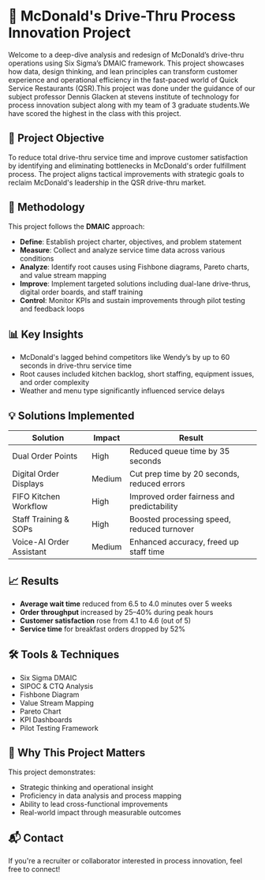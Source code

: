 # 🍔 McDonald's Drive-Thru Process Innovation Project

Welcome to a deep-dive analysis and redesign of McDonald’s drive-thru operations using Six Sigma’s DMAIC framework. This project showcases how data, design thinking, and lean principles can transform customer experience and operational efficiency in the fast-paced world of Quick Service Restaurants (QSR).This project was done under the guidance of our subject professor Dennis Glacken at stevens institute of technology for process innovation subject along with my team of 3 graduate students.We have scored the highest in the class with this project.

## 🚀 Project Objective

To reduce total drive-thru service time and improve customer satisfaction by identifying and eliminating bottlenecks in McDonald's order fulfillment process. The project aligns tactical improvements with strategic goals to reclaim McDonald's leadership in the QSR drive-thru market.

## 🧠 Methodology

This project follows the **DMAIC** approach:
- **Define**: Establish project charter, objectives, and problem statement
- **Measure**: Collect and analyze service time data across various conditions
- **Analyze**: Identify root causes using Fishbone diagrams, Pareto charts, and value stream mapping
- **Improve**: Implement targeted solutions including dual-lane drive-thrus, digital order boards, and staff training
- **Control**: Monitor KPIs and sustain improvements through pilot testing and feedback loops

## 📊 Key Insights

- McDonald's lagged behind competitors like Wendy’s by up to 60 seconds in drive-thru service time
- Root causes included kitchen backlog, short staffing, equipment issues, and order complexity
- Weather and menu type significantly influenced service delays

## 💡 Solutions Implemented

| Solution                     | Impact  | Result                                      |
|-----------------------------|---------|---------------------------------------------|
| Dual Order Points           | High    | Reduced queue time by 35 seconds            |
| Digital Order Displays      | Medium  | Cut prep time by 20 seconds, reduced errors |
| FIFO Kitchen Workflow       | High    | Improved order fairness and predictability  |
| Staff Training & SOPs       | High    | Boosted processing speed, reduced turnover  |
| Voice-AI Order Assistant    | Medium  | Enhanced accuracy, freed up staff time      |

## 📈 Results

- **Average wait time** reduced from 6.5 to 4.0 minutes over 5 weeks
- **Order throughput** increased by 25–40% during peak hours
- **Customer satisfaction** rose from 4.1 to 4.6 (out of 5)
- **Service time** for breakfast orders dropped by 52%

## 🛠 Tools & Techniques

- Six Sigma DMAIC
- SIPOC & CTQ Analysis
- Fishbone Diagram
- Value Stream Mapping
- Pareto Chart
- KPI Dashboards
- Pilot Testing Framework

## 👔 Why This Project Matters

This project demonstrates:
- Strategic thinking and operational insight
- Proficiency in data analysis and process mapping
- Ability to lead cross-functional improvements
- Real-world impact through measurable outcomes

## 📬 Contact

If you're a recruiter or collaborator interested in process innovation, feel free to connect!


